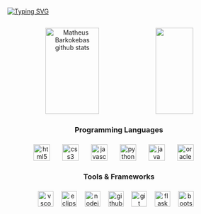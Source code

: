 ###

[![Typing SVG](https://readme-typing-svg.herokuapp.com/?color=00bfbf&size=35&center=true&vCenter=true&width=1000&lines=Hello,+My+Name+is+Matheus+Barkokebas;I'm+18+years+old;I+am+from+Recife,+PE;I+study+Information+system;Be+Welcome!+:%29)](https://git.io/typing-svg)

##

<div align="center">  
  <img width="49%" height="195px" src="https://github-readme-stats.vercel.app/api?username=Matheus-Barkokebas&show_icons=true&count_private=true&hide_border=true&title_color=00bfbf&icon_color=00bfbf&text_color=c9d1d9&bg_color=0d1117" alt="Matheus Barkokebas github stats" /> 
  <img width="41%" height="195px" src="https://github-readme-stats.vercel.app/api/top-langs/?username=Matheus-Barkokebas&layout=compact&hide_border=true&title_color=00bfbf&text_color=00bfbf&bg_color=0d1117" />
</div>

<h3 align="center">Programming Languages</h3>

###

<div align="center">
  <img src="https://cdn.jsdelivr.net/gh/devicons/devicon/icons/html5/html5-original.svg" height="37" alt="html5 logo"/>
  <img width="20"/>
  <img src="https://cdn.jsdelivr.net/gh/devicons/devicon/icons/css3/css3-original.svg" height="37" alt="css3 logo"/>
  <img width="20"/>
  <img src="https://cdn.jsdelivr.net/gh/devicons/devicon/icons/javascript/javascript-original.svg" height="37" alt="javascript logo"/>
  <img width="20"/>
  <img src="https://cdn.jsdelivr.net/gh/devicons/devicon/icons/python/python-original.svg" height="37" alt="python logo"/>
  <img width="20"/>
  <img src="https://cdn.jsdelivr.net/gh/devicons/devicon/icons/java/java-original.svg" height="37" alt="java logo"/>
  <img width="20"/>
  <img src="https://cdn.jsdelivr.net/gh/devicons/devicon/icons/sql/sql-original.svg" height="37" alt="oracle"/>
  <img width="20"/>
</div>

###

<h3 align="center">Tools & Frameworks</h3>

###

<div align="center">
  <img src="https://cdn.jsdelivr.net/gh/devicons/devicon/icons/vscode/vscode-original.svg" height="35" alt="vscode logo"/>
  <img width="10"/>
  <img src="https://cdn.jsdelivr.net/gh/devicons/devicon/icons/eclipse/eclipse-original.svg" height="35" alt="eclipse logo"/>
  <img width="10"/>
  <img src="https://cdn.jsdelivr.net/gh/devicons/devicon/icons/nodejs/nodejs-original.svg" height="35" alt="nodejs logo"/>
  <img width="10"/>
  <img src="https://cdn.jsdelivr.net/gh/devicons/devicon/icons/github/github-original.svg" height="35" alt="github logo"/>
  <img width="10"/>
  <img src="https://cdn.jsdelivr.net/gh/devicons/devicon/icons/git/git-original.svg" height="35" alt="git logo"/>
  <img width="10"/>
  <img src="https://cdn.jsdelivr.net/gh/devicons/devicon/icons/flask/flask-original.svg" height="35" alt="flask"/>
  <img width="10"/>
  <img src="https://cdn.jsdelivr.net/gh/devicons/devicon/icons/bootstrap/bootstrap-original.svg" height="35" alt="bootstrap"/>
  <img width="10"/>
</div>

###

##


